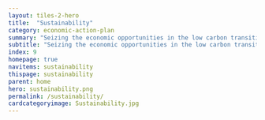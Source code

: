 ```yaml
---
layout: tiles-2-hero
title:  "Sustainability"
category: economic-action-plan
summary: "Seizing the economic opportunities in the low carbon transition."
subtitle: "Seizing the economic opportunities in the low carbon transition."
index: 9
homepage: true
navitems: sustainability
thispage: sustainability
parent: home
hero: sustainability.png
permalink: /sustainability/
cardcategoryimage: Sustainability.jpg
---
```

